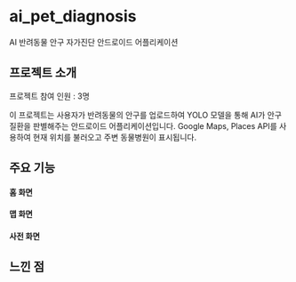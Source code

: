 # ai_pet_diagnosis
AI 반려동물 안구 자가진단 안드로이드 어플리케이션

## 프로젝트 소개
프로젝트 참여 인원 : 3명

이 프로젝트는 사용자가 반려동물의 안구를 업로드하여 YOLO 모델을 통해 AI가 안구 질환을 판별해주는 안드로이드 어플리케이션입니다. Google Maps, Places API를 사용하여 현재 위치를 불러오고 주변 동물병원이 표시됩니다.

## 주요 기능

#### 홈 화면

#### 맵 화면

#### 사전 화면

## 느낀 점
